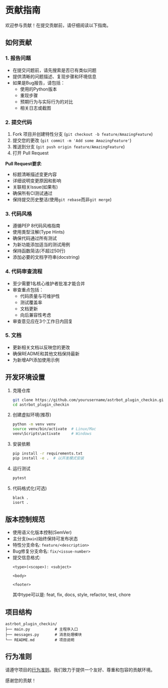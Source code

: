 # 贡献指南

欢迎参与贡献！在提交贡献前，请仔细阅读以下指南。

## 如何贡献

### 1. 报告问题
- 在提交问题前，请先搜索是否已有类似问题
- 提供清晰的问题描述、复现步骤和环境信息
- 如果是Bug报告，请包括：
  - 使用的Python版本
  - 重现步骤
  - 预期行为与实际行为的对比
  - 相关日志或截图

### 2. 提交代码
1. Fork 项目并创建特性分支 (`git checkout -b feature/AmazingFeature`)
2. 提交您的更改 (`git commit -m 'Add some AmazingFeature'`)
3. 推送到分支 (`git push origin feature/AmazingFeature`)
4. 打开 Pull Request

**Pull Request要求**:
- 标题清晰描述变更内容
- 详细说明变更原因和影响
- 关联相关Issue(如果有)
- 确保所有CI测试通过
- 保持提交历史整洁(使用`git rebase`而非`git merge`)

### 3. 代码风格
- 遵循PEP 8代码风格指南
- 使用类型注解(Type Hints)
- 确保代码通过所有测试
- 为新功能添加适当的测试用例
- 保持函数简洁(不超过50行)
- 添加必要的文档字符串(docstring)

### 4. 代码审查流程
- 至少需要1名核心维护者批准才能合并
- 审查重点包括：
  - 代码质量与可维护性
  - 测试覆盖率
  - 文档更新
  - 向后兼容性考虑
- 审查意见应在3个工作日内回复

### 5. 文档
- 更新相关文档以反映您的更改
- 确保README和其他文档保持最新
- 为新增API添加使用示例

## 开发环境设置

1. 克隆仓库
   ```bash
   git clone https://github.com/yourusername/astrbot_plugin_checkin.git
   cd astrbot_plugin_checkin
   ```

2. 创建虚拟环境(推荐)
   ```bash
   python -m venv venv
   source venv/bin/activate  # Linux/Mac
   venv\Scripts\activate     # Windows
   ```

3. 安装依赖
   ```bash
   pip install -r requirements.txt
   pip install -e .  # 以开发模式安装
   ```

4. 运行测试
   ```bash
   pytest
   ```

5. 代码格式化(可选)
   ```bash
   black .
   isort .
   ```

## 版本控制规范
- 使用语义化版本控制(SemVer)
- 主分支(`main`)始终保持可发布状态
- 特性分支命名: `feature/<description>`
- Bug修复分支命名: `fix/<issue-number>`
- 提交信息格式:
  ```
  <type>(<scope>): <subject>
  
  <body>
  
  <footer>
  ```
  其中type可以是: feat, fix, docs, style, refactor, test, chore

## 项目结构
```
astrbot_plugin_checkin/
├── main.py           # 主程序入口
├── messages.py       # 消息处理模块
└── README.md         # 项目说明
```

## 行为准则

请遵守项目的[行为准则](CODE_OF_CONDUCT.md)。我们致力于提供一个友好、尊重和包容的贡献环境。

感谢您的贡献！
